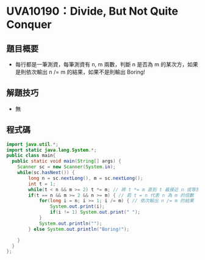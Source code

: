 # UVA10190：Divide, But Not Quite Conquer

## 題目概要

- 每行都是一筆測資，每筆測資有 n, m 兩數，判斷 n 是否為 m 的某次方，如果是則依次輸出 n /= m 的結果，如果不是則輸出 Boring!

## 解題技巧

- 無

## 程式碼

```java
import java.util.*;
import static java.lang.System.*;
public class main{
  public static void main(String[] args) {
    Scanner sc = new Scanner(System.in);
    while(sc.hasNext()) {
        long n = sc.nextLong(), m = sc.nextLong();
        int t = 1;
        while(t < n && m >= 2) t *= m; // 將 t *= m 直到 t 最接近 n 或等於 n
        if(t == n && m >= 2 && n >= m) { // 若 t = n 代表 n 為 m 的倍數
            for(long i = n; i >= 1; i /= m) { // 依次輸出 n /= m 的結果
                System.out.print(i);
                if(i != 1) System.out.print(" ");
            }
            System.out.println("");
        } else System.out.println("Boring!");

    }
  }
};
```
